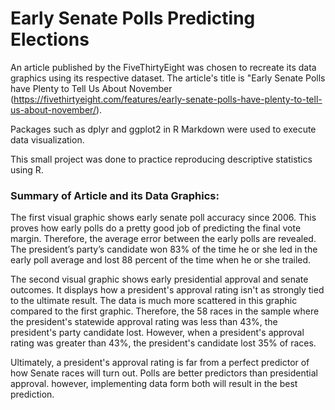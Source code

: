 # Early Senate Polls Predicting Elections
 
An article published by the FiveThirtyEight was chosen to recreate its data graphics using its respective dataset. The article's title is "Early Senate Polls have Plenty to Tell Us About November (https://fivethirtyeight.com/features/early-senate-polls-have-plenty-to-tell-us-about-november/).

Packages such as dplyr and ggplot2 in R Markdown were used to execute data visualization.

This small project was done to practice reproducing descriptive statistics using R.

### Summary of Article and its Data Graphics:

The first visual graphic shows early senate poll accuracy since 2006. This proves how early polls do a pretty good job of predicting the final vote margin. Therefore, the average error between the early polls are revealed. The president’s party’s candidate won 83% of the time he or she led in the early poll average and lost 88 percent of the time when he or she trailed.

The second visual graphic shows early presidential approval and senate outcomes. It displays how a president's approval rating isn't as strongly tied to the ultimate result. The data is much more scattered in this graphic compared to the first graphic. Therefore, the 58 races in the sample where the president's statewide approval rating was less than 43%, the president's party candidate lost. However, when a president's approval rating was greater than 43%, the president's candidate lost 35% of races. 

Ultimately, a president's approval rating is far from a perfect predictor of how Senate races will turn out. Polls are better predictors than presidential approval. however, implementing data form both will result in the best prediction. 
